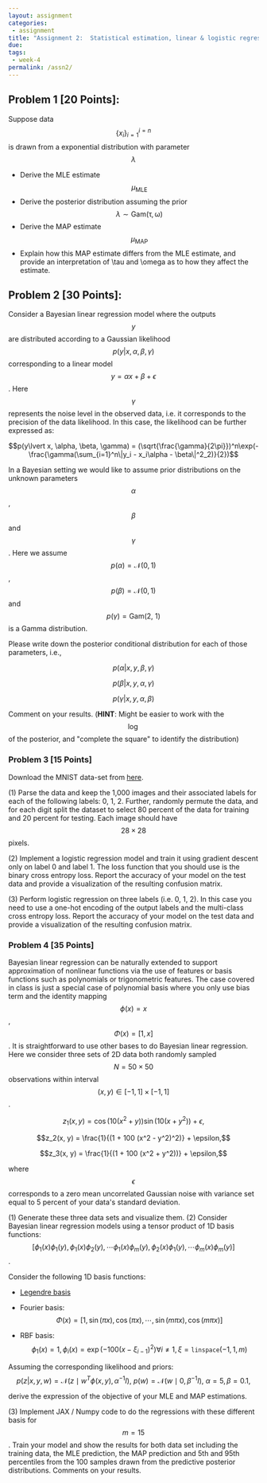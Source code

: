 ```yaml
---
layout: assignment
categories:
 - assignment
title: "Assignment 2:  Statistical estimation, linear & logistic regression (due on 02/18)"
due:
tags:
 - week-4
permalink: /assn2/
---
```


## Problem 1 [20 Points]:

Suppose data $$\{x_i\}_{i = 1}^{i = n}$$ is drawn from a exponential distribution with parameter $$\lambda$$
- Derive the MLE estimate $$\mu_{\text{MLE}}$$
- Derive the posterior distribution assuming the prior $$\lambda \sim \mathrm{Gam(\tau, \omega)}$$
- Derive the MAP estimate $$\mu_{\text{MAP}}$$
- Explain how this MAP estimate differs from the MLE estimate, and provide an interpretation of \tau and \omega as to how they affect the estimate.

## Problem 2 [30 Points]:

Consider a Bayesian linear regression model where the outputs $$y$$ are distributed according to a Gaussian likelihood $$p(y\lvert x, \alpha, \beta, \gamma)$$ corresponding to a linear model $$y = \alpha x + \beta + \epsilon$$. Here $$\gamma$$ represents the noise level in the observed data, i.e. it corresponds to the precision of the data likelihood. In this case, the likelihood can be further expressed as:

$$p(y\lvert x, \alpha, \beta, \gamma) = (\sqrt{\frac{\gamma}{2\pi}})^n\exp(-\frac{\gamma(\sum_{i=1}^n\|y_i - x_i\alpha - \beta\|^2_2)}{2})$$

In a Bayesian setting we would like to assume prior distributions on the unknown parameters $$\alpha$$, $$\beta$$ and $$\gamma$$. Here we assume $$p(\alpha) = \mathcal{N}(0, 1)$$, $$p(\beta) = \mathcal{N}(0, 1)$$ and $$p(\gamma) = \textrm{Gam(2, 1)}$$ is a Gamma distribution.

Please write down the posterior conditional distribution for each of those parameters, i.e.,

$$p(\alpha\lvert x, y, \beta, \gamma)$$

$$p(\beta\lvert x, y, \alpha, \gamma)$$

$$p(\gamma\lvert x, y, \alpha, \beta)$$

Comment on your results.
(**HINT**: Might be easier to work with the $$\log$$ of the posterior, and "complete the square" to identify the distribution)

### Problem 3 [15 Points]

Download the MNIST data-set from [here](http://yann.lecun.com/exdb/mnist/).

(1) Parse the data and keep the 1,000 images and their associated labels for each of the following labels: 0, 1, 2. Further, randomly permute the data, and for each digit split the dataset to select 80 percent of the data for training and 20 percent for testing. Each image should have $$28\times 28$$ pixels.

(2) Implement a logistic regression model and train it using gradient descent only on label 0 and label 1. The loss function that you should use is the binary cross entropy loss. Report the accuracy of your model on the test data and provide a visualization of the resulting confusion matrix.

(3) Perform logistic regression on three labels (i.e. 0, 1, 2). In this case you need to use a one-hot encoding of the output labels and the multi-class cross entropy loss. Report the accuracy of your model on the test data and provide a visualization of the resulting confusion matrix.

### Problem 4 [35 Points]

Bayesian linear regression can be naturally extended to support approximation of nonlinear functions via the use of features or basis functions such as polynomials or trigonometric features. The case covered in class is just a special case of polynomial basis where you only use bias term and the identity mapping $$\phi(x) = x$$, $$\Phi(x) = [1, x]$$. It is straightforward to use other bases to do Bayesian linear regression. Here we consider three sets of 2D data both randomly sampled $$N = 50 \times 50$$ observations within interval $$(x, y) \in[-1,1] \times [-1, 1]$$.

$$z_1(x, y) = \cos(10(x^2+y)) \sin(10(x+y^2)) + \epsilon,$$

$$z_2(x, y) = \frac{1}{(1 + 100 (x^2 - y^2)^2)} + \epsilon,$$

$$z_3(x, y) = \frac{1}{(1 + 100 (x^2 + y^2))} + \epsilon,$$

where $$\epsilon$$ corresponds to a zero mean uncorrelated Gaussian noise with variance set equal to 5 percent of your data's standard deviation.

(1) Generate these three data sets and visualize them.
(2) Consider Bayesian linear regression models using a tensor product of 1D basis functions:
$$[\phi_1(x) \phi_1(y), \phi_1(x) \phi_2(y), \cdots \phi_1(x) \phi_m(y), \phi_2(x) \phi_1(y), \cdots \phi_m(x) \phi_m(y)]$$.

Consider the following 1D basis functions:
- [Legendre basis](https://en.wikipedia.org/wiki/Legendre\_polynomials)

- Fourier basis: $$\Phi(x) = [1, \sin(\pi x), \cos(\pi x), \cdots, \sin(m \pi x), \cos(m \pi x)]$$

- RBF basis: $$\phi_1(x) = 1, \phi_i(x) = \exp(-100 (x - \xi_{i-1})^2) \forall i \neq 1, \xi = \texttt{linspace}(-1, 1, m)$$

Assuming the corresponding likelihood and priors:
$$p(z\lvert x, y, w) = \mathcal{N}(z \mid w^{T}\phi(x, y),\alpha^{-1}I), \ p(w)=\mathcal{N}(w\mid 0,\beta^{-1}I), \ \alpha=5, \beta = 0.1,$$

derive the expression of the objective of your MLE and MAP estimations.

(3) Implement JAX / Numpy code to do the regressions with these different basis for $$m = 15$$. Train your model and show the results for both data set including the training data, the MLE prediction, the MAP prediction and 5th and 95th percentiles from the 100 samples drawn from the predictive posterior distributions. Comments on your results.
